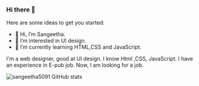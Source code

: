 ### Hi there 👋

<!--
**sangeetha5091/sangeetha5091** is a ✨ _special_ ✨ repository because its `README.md` (this file) appears on your GitHub profile.
-->
Here are some ideas to get you started:
- 👋 Hi, I’m Sangeetha.
- 👀 I’m interested in UI design.
- 🌱 I’m currently learning HTML,CSS and JavaScript.

I'm a web designer, good at UI design. I  know Html ,CSS, JavaScript.  I have an experience in E-pub job. Now, I am looking for a job. 

![sangeetha5091 GitHub stats](https://github-readme-stats.vercel.app/api?username=sangeetha5091&theme=radical)









